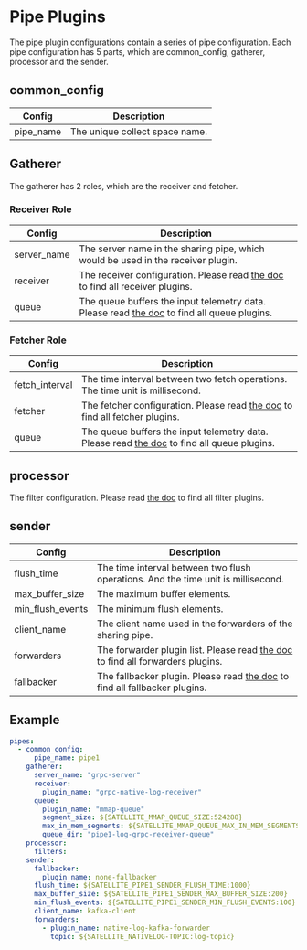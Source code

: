 # Pipe Plugins
The pipe plugin configurations contain a series of pipe configuration. Each pipe configuration has 5 parts, which are common_config, gatherer, processor and the sender.

## common_config
|  Config   | Description  |
|  ----  | ----  |
| pipe_name  | The unique collect space name. |

## Gatherer
The gatherer has 2 roles, which are the receiver and fetcher.

### Receiver Role
|  Config   | Description  |
|  ----  | ----  |
| server_name  | The server name in the sharing pipe, which would be used in the receiver plugin.|
| receiver  | The receiver configuration. Please read [the doc](../plugins/plugin-list.md) to find all receiver plugins.|
| queue  | The queue buffers the input telemetry data. Please read [the doc](../plugins/plugin-list.md) to find all queue plugins.|



### Fetcher Role
|  Config   | Description  |
|  ----  | ----  |
| fetch_interval  | The time interval between two fetch operations. The time unit is millisecond.|
| fetcher  | The fetcher configuration. Please read [the doc](../plugins/plugin-list.md) to find all fetcher plugins.|
| queue  | The queue buffers the input telemetry data. Please read [the doc](../plugins/plugin-list.md) to find all queue plugins.|

## processor
The filter configuration. Please read [the doc](../plugins/plugin-list.md) to find all filter plugins.
## sender
|  Config   | Description  |
|  ----  | ----  |
| flush_time  | The time interval between two flush operations. And the time unit is millisecond.|
| max_buffer_size  | The maximum buffer elements.|
| min_flush_events  | The minimum flush elements.|
| client_name  | The client name used in the forwarders of the sharing pipe.|
| forwarders  |The forwarder plugin list. Please read [the doc](../plugins/plugin-list.md) to find all forwarders plugins.|
| fallbacker  |The fallbacker plugin. Please read [the doc](../plugins/plugin-list.md) to find all fallbacker plugins.|


## Example
```yaml
pipes:
  - common_config:
      pipe_name: pipe1
    gatherer:
      server_name: "grpc-server"
      receiver:
        plugin_name: "grpc-native-log-receiver"
      queue:
        plugin_name: "mmap-queue"
        segment_size: ${SATELLITE_MMAP_QUEUE_SIZE:524288}
        max_in_mem_segments: ${SATELLITE_MMAP_QUEUE_MAX_IN_MEM_SEGMENTS:6}
        queue_dir: "pipe1-log-grpc-receiver-queue"
    processor:
      filters:
    sender:
      fallbacker:
        plugin_name: none-fallbacker
      flush_time: ${SATELLITE_PIPE1_SENDER_FLUSH_TIME:1000}
      max_buffer_size: ${SATELLITE_PIPE1_SENDER_MAX_BUFFER_SIZE:200}
      min_flush_events: ${SATELLITE_PIPE1_SENDER_MIN_FLUSH_EVENTS:100}
      client_name: kafka-client
      forwarders:
        - plugin_name: native-log-kafka-forwarder
          topic: ${SATELLITE_NATIVELOG-TOPIC:log-topic}
```